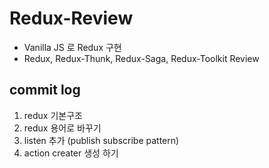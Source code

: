 # Redux-Review

- Vanilla JS 로 Redux 구현
- Redux, Redux-Thunk, Redux-Saga, Redux-Toolkit Review

## commit log

1. redux 기본구조
2. redux 용어로 바꾸기
3. listen 추가 (publish subscribe pattern)
4. action creater 생성 하기
